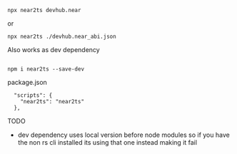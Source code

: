 ```
npx near2ts devhub.near
```

or

```
npx near2ts ./devhub.near_abi.json
```

Also works as dev dependency

```

npm i near2ts --save-dev

```
package.json

```
  "scripts": {
    "near2ts": "near2ts"
  },

```

TODO
- dev dependency uses local version before node modules so if you have the non rs cli installed its using that one instead making it fail
